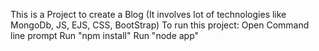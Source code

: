 This is a Project to create a Blog (It involves lot of technologies like MongoDb, JS, EJS, CSS, BootStrap)
To run this project: Open Command line prompt 
Run "npm install"
Run "node app"
